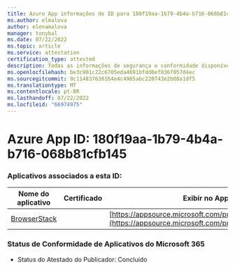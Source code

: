 ```yaml
---
title: Azure App informações de ID para 180f19aa-1b79-4b4a-b716-068b81cfb145
ms.author: elmalova
author: elenamalova
manager: tonybal
ms.date: 07/22/2022
ms.topic: article
ms.service: attestation
certification_type: attested
description: Todas as informações de segurança e conformidade disponíveis para 180f19aa-1b79-4b4a-b716-068b81cfb145.
ms.openlocfilehash: be3c901c22c6705eda4691bfdd0ef836f057d4ec
ms.sourcegitcommit: 9c114837630164e4c4965abc220743e2b08a1df5
ms.translationtype: MT
ms.contentlocale: pt-BR
ms.lasthandoff: 07/22/2022
ms.locfileid: "66974975"
---
```

# <a name="azure-app-id-180f19aa-1b79-4b4a-b716-068b81cfb145"></a>Azure App ID: 180f19aa-1b79-4b4a-b716-068b81cfb145


### <a name="apps-associated-with-this-id"></a>Aplicativos associados a esta ID:
| **Nome do aplicativo** | **Certificado** | **Exibir no AppSource** |
|--------------|---------------|-----------------------|
| [BrowserStack](../forward/WA200004404.md) |  | [https://appsource.microsoft.com/product/office/WA200004404](https://appsource.microsoft.com/product/office/WA200004404) |

### <a name="microsoft-365-app-compliance-status"></a>Status de Conformidade de Aplicativos do Microsoft 365
- Status do Atestado do Publicador: Concluído
